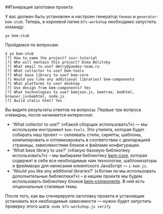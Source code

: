##Генерация заготовки проекта

У вас должен быть установлен и настроен генератор `Yeoman` и `generator-bem-stub`.
Теперь, в корневой папке `bfs-workshop`  необходимо запустить команду:

```
yo bem-stub
```

Пройдемся по вопросам:

```
$ yo bem-stub
[?] How to name the project? sssr-tutorial
[?] Who will mantain this project? Dima Belitsky
[?] What email to use? dmtry@yandex-team.ru
[?] What collector to use? bem-tools
[?] What base library to use? bem-core
[?] Would you like any additional libraries? bem-components
[?] What platforms to use? desktop
[?] Use design from bem-components? Yes
[?] What technologies to use? bemjson.js, bemtree, bemhtml, browser.js+bemhtml, node.js
[?] Build static html? Yes
```

Вы видите результаты ответов на вопросы. Первые три вопроса очевидны, после начинается интересное:

* 'What collector to use?' («Какой сборщик использовать?») — мы используем инструмент `bem-tools`. Это утилита, которая будет собирать наш проект — склеивать стили, скрипты, шаблоны, компилировать и оптимизировать в соответствии с декларацией страницы, зависимостями блоков и файлами конфигурации.
* 'What base library to use?' («Какую базовую библиотеку использовать?») – мы выбираем библиотеку [bem-core](http://ru.bem.info/libs/bem-core/), которая содержит в себе все необходимые нам технологии, шаблонизаторы и фреймворк для написания клиентского JavaScript — `i-bem.js`.
* 'Would you like any additional libraries?' («Хотим ли мы использовать дополнительные библиотеки?») – в нашем проекте мы будем использовать библиотеку блоков [bem-components](http://ru.bem.info/libs/bem-components/). В ней есть опциональные стилевые темы.

После того, как вы сгенерируете заготовку проекта и установщик установить все необходимые зависимости — нужно будет запустить проверку этого шага:
`node bfs-workshop.js verify`
